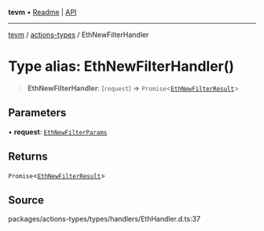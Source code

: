 **tevm** • [Readme](../../README.md) \| [API](../../modules.md)

***

[tevm](../../README.md) / [actions-types](../README.md) / EthNewFilterHandler

# Type alias: EthNewFilterHandler()

> **EthNewFilterHandler**: (`request`) => `Promise`\<[`EthNewFilterResult`](EthNewFilterResult.md)\>

## Parameters

• **request**: [`EthNewFilterParams`](EthNewFilterParams.md)

## Returns

`Promise`\<[`EthNewFilterResult`](EthNewFilterResult.md)\>

## Source

packages/actions-types/types/handlers/EthHandler.d.ts:37
